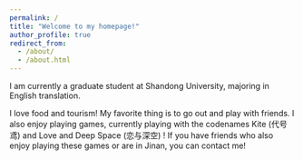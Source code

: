 ```yaml
---
permalink: /
title: "Welcome to my homepage!"
author_profile: true
redirect_from: 
  - /about/
  - /about.html
---
```


I am currently a graduate student at Shandong University, majoring in English translation. 

I love food and tourism! My favorite thing is to go out and play with friends. I also enjoy playing games, currently playing with the codenames Kite (代号鸢) and Love and Deep Space (恋与深空) ! If you have friends who also enjoy playing these games or are in Jinan, you can contact me!

